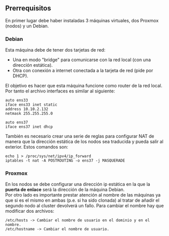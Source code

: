 ## Prerrequisitos
En primer lugar debe haber instaladas 3 máquinas virtuales, dos Proxmox (nodos) y un Debian.
### Debian
Esta máquina debe de tener dos tarjetas de red: 
- Una en modo "bridge" para comunicarse con la red local (con una dirección estática).
- Otra con conexión a internet conectada a la tarjeta de red (pide por DHCP).

El objetivo es hacer que esta máquina funcione como router de la red local.
Por tanto el archivo interfaces es similar al siguiente:  
~~~
auto ens33
iface ens33 inet static
address 10.10.2.132
netmask 255.255.255.0

auto ens37
iface ens37 inet dhcp
~~~
También es necesario crear una serie de reglas para configurar NAT de manera que la dirección estática de los nodos sea traducida y pueda salir al exterior. Estos comandos son:
~~~ 
echo 1 > /proc/sys/net/ipv4/ip_forward
iptables -t nat -A POSTROUTING -o ens37 -j MASQUERADE
~~~  

### Proxmox
En los nodos se debe configurar una dirección ip estática en la que la **puerta de enlace** será la dirección de la máquina Debian.  
Por otro lado es importante prestar atención al nombre de las máquinas ya que si es el mismo en ambas (p.e. si ha sido clonada) al tratar de añadir el segundo nodo al cluster devolverá un fallo. Para cambiar el nombre hay que modificar dos archivos:
~~~
/etc/hosts -> Cambiar el nombre de usuario en el dominio y en el nombre.
/etc/hostname -> Cambiar el nombre de usuario.
~~~

